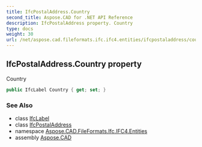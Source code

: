 ```yaml
---
title: IfcPostalAddress.Country
second_title: Aspose.CAD for .NET API Reference
description: IfcPostalAddress property. Country
type: docs
weight: 30
url: /net/aspose.cad.fileformats.ifc.ifc4.entities/ifcpostaladdress/country/
---
```

## IfcPostalAddress.Country property

Country

```csharp
public IfcLabel Country { get; set; }
```

### See Also

* class [IfcLabel](../../../aspose.cad.fileformats.ifc.ifc4.types/ifclabel/)
* class [IfcPostalAddress](../)
* namespace [Aspose.CAD.FileFormats.Ifc.IFC4.Entities](../../ifcpostaladdress/)
* assembly [Aspose.CAD](../../../)


